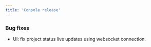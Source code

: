 ```yaml
---
title: 'Console release'
---
```


### Bug fixes

- UI: fix project status live updates using websocket connection.
